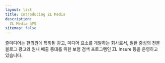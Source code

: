 ```yaml
---
layout: list
title: Introducing ZL Media
description: 
  ZL Media 설명
sitemap: false
---
```


  즐미디어는 한의원에 특화된 광고, 미디어 요소를 개발하는 회사로서, 질환 중심의 전문 블로그 광고와 원내 매출 증대를 위한 보험 검색 프로그램인 ZL Insure 등을 운영하고 있습니다.